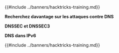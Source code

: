 {{#include ../banners/hacktricks-training.md}}

**Recherchez davantage sur les attaques contre DNS**

**DNSSEC et DNSSEC3**

**DNS dans IPv6**

{{#include ../banners/hacktricks-training.md}}
